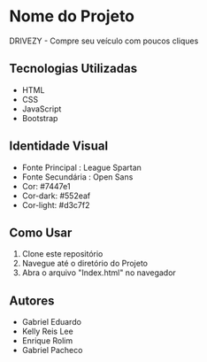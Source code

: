 # Nome do Projeto
DRIVEZY - Compre seu veículo com poucos cliques

## Tecnologias Utilizadas
- HTML
- CSS
- JavaScript
- Bootstrap

## Identidade Visual
- Fonte Principal : League Spartan
- Fonte Secundária : Open Sans 
- Cor: #7447e1
- Cor-dark: #552eaf
- Cor-light: #d3c7f2


## Como Usar
1. Clone este repositório 
2. Navegue até o diretório do Projeto
3. Abra o arquivo "Index.html" no navegador

## Autores
- Gabriel Eduardo
- Kelly Reis Lee
- Enrique Rolim
- Gabriel Pacheco

